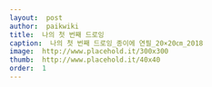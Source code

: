 ```yaml
---
layout:  post
author:  paikwiki
title:  나의 첫 번째 드로잉
caption:  나의 첫 번째 드로잉_종이에 연필_20×20㎝_2018
image:  http://www.placehold.it/300x300
thumb:  http://www.placehold.it/40x40
order:  1
---
```

